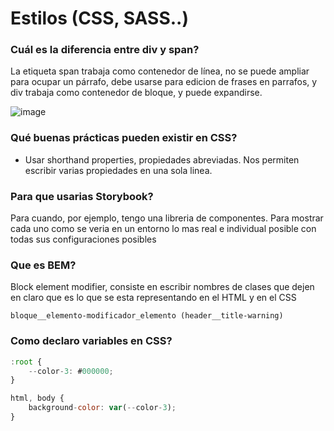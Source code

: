 # Estilos (CSS, SASS..) 

### **Cuál es la diferencia entre div y span?**
La etiqueta span trabaja como contenedor de línea, no se puede ampliar para ocupar un párrafo, debe usarse para edicion de frases en parrafos, y div trabaja como contenedor de bloque, y puede expandirse.

![image](https://github.com/denulemos/denobible/assets/32619895/e5463d4a-0cee-45ff-862b-f872e139ba9c)

### **Qué buenas prácticas pueden existir en CSS?**

- Usar shorthand properties, propiedades abreviadas. Nos permiten escribir varias propiedades en una sola linea.

### **Para que usarias Storybook?**

Para cuando, por ejemplo, tengo una libreria de componentes. Para mostrar cada uno como se veria en un entorno lo mas real e individual posible con todas sus configuraciones posibles

### **Que es BEM?**

Block element modifier, consiste en escribir nombres de clases que dejen en claro que es lo que se esta representando en el HTML y en el CSS

`bloque__elemento-modificador_elemento (header__title-warning)`

### **Como declaro variables en CSS?**

```jsx
:root {
    --color-3: #000000;
} 

html, body {
    background-color: var(--color-3);
}
```
